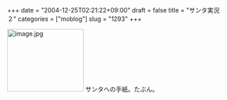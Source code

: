 +++
date = "2004-12-25T02:21:22+09:00"
draft = false
title = "サンタ実況２"
categories = ["moblog"]
slug = "1293"
+++

<img src="http://ieiri.jp/img/ch2.jpg" class="pict" width="176" height="144" alt="image.jpg" />
サンタへの手紙。たぶん。
